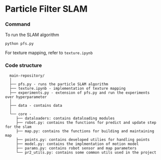 

# Particle Filter SLAM

### Command
To run the SLAM algorithm
```
python pfs.py
```

For texture mapping, refer to `texture.ipynb`


### Code structure

```
  main-repository/
  │
  ├── pfs.py - runs the particle SLAM algorithm
  ├── texture.ipynb - implementation of texture mapping
  ├── experiments.py - extension of pfs.py and run the experiments over hyperparameter
  │
  ├── data - contains data 
  │
  └── core -
     ├── dataloaders: contains dataloading modules
     ├── robot.py: contains the functions for predict and update step for the slam
     ├── map.py: contains the functions for building and maintaining map
     ├── points.py: contains developed utilies for handling points
     ├── model.py: contains the implmentation of motion model
     ├── params.py: contains robot sensor and map parameters
     └── pr2_utils.py: contains some common utils used in the project
  
  ```
  